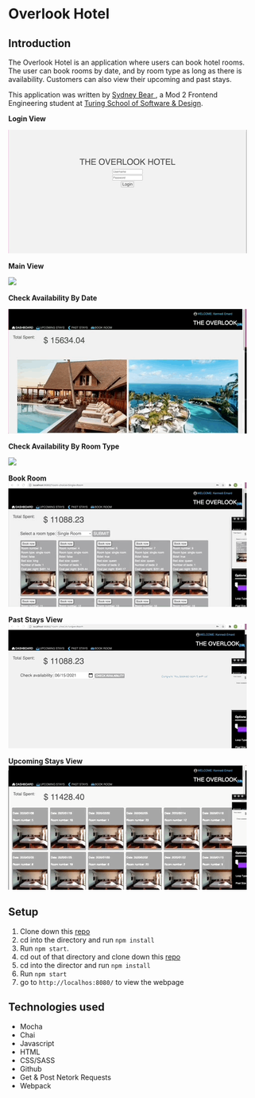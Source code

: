 # Overlook Hotel

## Introduction

The Overlook Hotel is an application where users can book hotel rooms. The user can book rooms by date, and by room type as long as there is availability. Customers can also view their upcoming and past stays.  

This application was written by [Sydney Bear ](https://github.com/sydnerd), a Mod 2 Frontend Engineering student at [Turing School of Software & Design](https://turing.edu/).

**Login View**

![](./src/images/login.gif)

**Main View**

![](./src/images/main-view.gif)

**Check Availability By Date**

![](./src/images/check-by-date.gif)

**Check Availability By Room Type**

![](./src/images/filter-by-roomtype.gif)

**Book Room**
![](./src/images/book-room.gif)

**Past Stays View**
![](./src/images/past-stays.gif)

**Upcoming Stays View**
![](./src/images/upcoming-stays.gif)

## Setup

1. Clone down this [repo](https://github.com/turingschool-examples/overlook-api)
2. cd into the directory and run `npm install`
3. Run `npm start`.
4. cd out of that directory and clone down this [repo](git@github.com:sydnerd/overlook-hotel.git)
5. cd into the director and run `npm install`
6. Run `npm start`
7. go to `http://localhos:8080/` to view the webpage

## Technologies used

- Mocha
- Chai
- Javascript
- HTML
- CSS/SASS
- Github
- Get & Post Netork Requests
- Webpack
